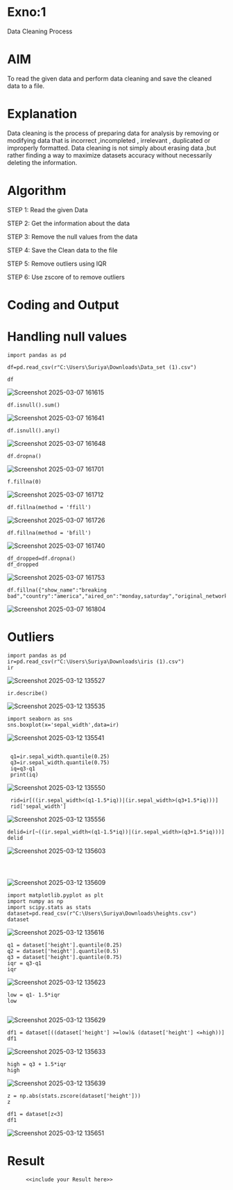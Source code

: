 # Exno:1
Data Cleaning Process

# AIM
To read the given data and perform data cleaning and save the cleaned data to a file.

# Explanation
Data cleaning is the process of preparing data for analysis by removing or modifying data that is incorrect ,incompleted , irrelevant , duplicated or improperly formatted. Data cleaning is not simply about erasing data ,but rather finding a way to maximize datasets accuracy without necessarily deleting the information.

# Algorithm
STEP 1: Read the given Data

STEP 2: Get the information about the data

STEP 3: Remove the null values from the data

STEP 4: Save the Clean data to the file

STEP 5: Remove outliers using IQR

STEP 6: Use zscore of to remove outliers

# Coding and Output
# Handling null values
```
import pandas as pd

df=pd.read_csv(r"C:\Users\Suriya\Downloads\Data_set (1).csv")

df
```
![Screenshot 2025-03-07 161615](https://github.com/user-attachments/assets/9fad49da-8d90-4acc-b34a-45f76896e269)


```
df.isnull().sum()
```

![Screenshot 2025-03-07 161641](https://github.com/user-attachments/assets/1d9eddb9-ef17-43ea-b30e-0f2c18320d63)

```
df.isnull().any()
```
![Screenshot 2025-03-07 161648](https://github.com/user-attachments/assets/8f68870d-5c6d-41f0-b34c-9c111477ce7c)


```
df.dropna()
```
![Screenshot 2025-03-07 161701](https://github.com/user-attachments/assets/87353643-c8ae-4806-8f98-c55bd561fa09)


```
f.fillna(0)
```

![Screenshot 2025-03-07 161712](https://github.com/user-attachments/assets/92ce54c8-0447-441b-871d-7cf16ac40b6c)


```
df.fillna(method = 'ffill')
```

![Screenshot 2025-03-07 161726](https://github.com/user-attachments/assets/77e45662-6e44-4a44-b78e-866aa37f8331)


```
df.fillna(method = 'bfill')
```

![Screenshot 2025-03-07 161740](https://github.com/user-attachments/assets/39b735d5-3143-4b5f-9528-b0299d13119e)


```
df_dropped=df.dropna()
df_dropped
```
![Screenshot 2025-03-07 161753](https://github.com/user-attachments/assets/f645139f-c740-407d-add3-f8cee42624d6)


```
df.fillna({"show_name":"breaking bad","country":"america","aired_on":"monday,saturday","original_network":"KBS2","rating":9.6,"current_overall_rank":880.0,"lifetime_popularity_rank":1,"watchers":126795.0})
```

![Screenshot 2025-03-07 161804](https://github.com/user-attachments/assets/c8c082bb-7394-48de-b370-b190804e8014)



# Outliers

```
import pandas as pd
ir=pd.read_csv(r"C:\Users\Suriya\Downloads\iris (1).csv")
ir
```
![Screenshot 2025-03-12 135527](https://github.com/user-attachments/assets/2c9a3093-22d9-4675-9e04-5199303e3d77)


```
ir.describe()
```

![Screenshot 2025-03-12 135535](https://github.com/user-attachments/assets/b7bf04db-d7c2-450d-b23e-55372aa30df9)


```
import seaborn as sns
sns.boxplot(x='sepal_width',data=ir)
```
![Screenshot 2025-03-12 135541](https://github.com/user-attachments/assets/6b44e9f0-bc43-425e-9979-d91cd5d7db1d)



```

 q1=ir.sepal_width.quantile(0.25)
 q3=ir.sepal_width.quantile(0.75)
 iq=q3-q1
 print(iq)
```

![Screenshot 2025-03-12 135550](https://github.com/user-attachments/assets/4988ddea-d01d-4489-973d-547f7410d052)


```
 rid=ir[((ir.sepal_width<(q1-1.5*iq))|(ir.sepal_width>(q3+1.5*iq)))]
 rid['sepal_width']
```
![Screenshot 2025-03-12 135556](https://github.com/user-attachments/assets/bd064582-6021-4024-8b30-27ea4deca1a4)


```
delid=ir[~((ir.sepal_width<(q1-1.5*iq))|(ir.sepal_width>(q3+1.5*iq)))]
delid
```

![Screenshot 2025-03-12 135603](https://github.com/user-attachments/assets/bdab787b-a2d7-40ea-8d5b-e056f3273ebd)


```



```
![Screenshot 2025-03-12 135609](https://github.com/user-attachments/assets/6d9491cd-1309-4b11-a1bf-299878b8df1f)



```
import matplotlib.pyplot as plt
import numpy as np
import scipy.stats as stats
dataset=pd.read_csv(r"C:\Users\Suriya\Downloads\heights.csv")
dataset

```

![Screenshot 2025-03-12 135616](https://github.com/user-attachments/assets/4dd4c98f-b33b-46e4-83e4-2d5368aeddc6)

```
q1 = dataset['height'].quantile(0.25)
q2 = dataset['height'].quantile(0.5)
q3 = dataset['height'].quantile(0.75)
iqr = q3-q1
iqr

```
![Screenshot 2025-03-12 135623](https://github.com/user-attachments/assets/da2b43da-3102-4638-9333-84d4ec86f068)



```
low = q1- 1.5*iqr
low


```

![Screenshot 2025-03-12 135629](https://github.com/user-attachments/assets/aee6bcf3-e614-4830-bfda-96b81d944294)

```
df1 = dataset[((dataset['height'] >=low)& (dataset['height'] <=high))]
df1
```
![Screenshot 2025-03-12 135633](https://github.com/user-attachments/assets/5d5da814-64ac-4aac-a60a-7ac7f847e634)


```
high = q3 + 1.5*iqr
high

```

![Screenshot 2025-03-12 135639](https://github.com/user-attachments/assets/47c3da53-4545-4b85-98ea-64a61c963d78)


```
z = np.abs(stats.zscore(dataset['height']))
z

```


```
df1 = dataset[z<3]
df1
```

![Screenshot 2025-03-12 135651](https://github.com/user-attachments/assets/10950a74-04a2-421d-9e89-9302e1c8d0ec)




# Result
          <<include your Result here>>
